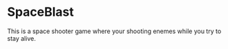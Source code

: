 SpaceBlast
=============

This is a space shooter game where your shooting enemes while you try to stay alive.
